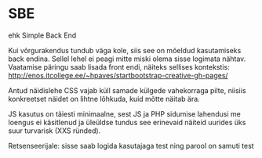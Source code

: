 # SBE 
ehk Simple Back End

Kui võrgurakendus tundub väga kole, siis see on mõeldud kasutamiseks back endina. Sellel lehel ei peagi mitte miski olema sisse logimata nähtav. Vaatamise päringu saab lisada front endi, näiteks sellises kontekstis: <a href="http://enos.itcollege.ee/~hpaves/startbootstrap-creative-gh-pages/">http://enos.itcollege.ee/~hpaves/startbootstrap-creative-gh-pages/</a>

Antud näidislehe CSS vajab küll samade külgede vahekorraga pilte, niisiis konkreetset näidet on lihtne lõhkuda, kuid mõtte näitab ära.

JS kasutus on täiesti minimaalne, sest JS ja PHP sidumise lahendusi me loengus ei käsitlenud ja üleüldse tundus see erinevaid näiteid uurides üks suur turvarisk (XXS ründed).

Retsenseerijale: sisse saab logida kasutajaga test ning parool on samuti test

